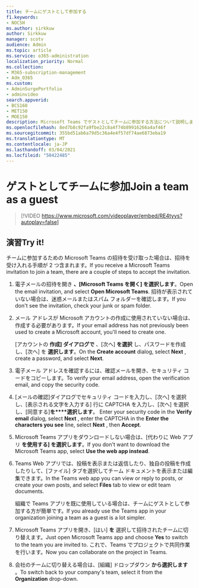```yaml
---
title: チームにゲストとして参加する
f1.keywords:
- NOCSH
ms.author: sirkkuw
author: Sirkkuw
manager: scotv
audience: Admin
ms.topic: article
ms.service: o365-administration
localization_priority: Normal
ms.collection:
- M365-subscription-management
- Adm_O365
ms.custom:
- AdminSurgePortfolio
- adminvideo
search.appverid:
- BCS160
- MET150
- MOE150
description: Microsoft Teams でゲストとしてチームに参加する方法について説明します。
ms.openlocfilehash: 8ed7b8c92fa9fbe22c8a4f74b89916266a4af46f
ms.sourcegitcommit: 355bd51ab6a79d5c36a4e4f57df74ae6873eba19
ms.translationtype: MT
ms.contentlocale: ja-JP
ms.lasthandoff: 03/04/2021
ms.locfileid: "50422485"
---
```

# <a name="join-a-team-as-a-guest"></a><span data-ttu-id="bc529-103">ゲストとしてチームに参加</span><span class="sxs-lookup"><span data-stu-id="bc529-103">Join a team as a guest</span></span>

> [!VIDEO https://www.microsoft.com/videoplayer/embed/RE4tyys?autoplay=false]

## <a name="try-it"></a><span data-ttu-id="bc529-104">演習</span><span class="sxs-lookup"><span data-stu-id="bc529-104">Try it!</span></span>

<span data-ttu-id="bc529-105">チームに参加するための Microsoft Teams の招待を受け取った場合は、招待を受け入れる手順が 2 つ含まれます。</span><span class="sxs-lookup"><span data-stu-id="bc529-105">If you receive a Microsoft Teams invitation to join a team, there are a couple of steps to accept the invitation.</span></span>

1. <span data-ttu-id="bc529-106">電子メールの招待を開き  **、[Microsoft Teams を開く] を選択します**。</span><span class="sxs-lookup"><span data-stu-id="bc529-106">Open the email invitation, and select  **Open Microsoft Teams**.</span></span> <span data-ttu-id="bc529-107">招待が表示されていない場合は、迷惑メールまたはスパム フォルダーを確認します。</span><span class="sxs-lookup"><span data-stu-id="bc529-107">If you don't see the invitation, check your junk or spam folder.</span></span>
  1. <span data-ttu-id="bc529-108">メール アドレスが Microsoft アカウントの作成に使用されていない場合は、作成する必要があります。</span><span class="sxs-lookup"><span data-stu-id="bc529-108">If your email address has not previously been used to create a Microsoft account, you'll need to create one.</span></span>

     <span data-ttu-id="bc529-109">[アカウントの  **作成] ダイアログで**  、[次へ]  **を選択** し、パスワードを作成し、[次へ] を  **選択します**。</span><span class="sxs-lookup"><span data-stu-id="bc529-109">On the  **Create account**  dialog, select  **Next** , create a password, and select  **Next**.</span></span>
  1. <span data-ttu-id="bc529-110">電子メール アドレスを確認するには、確認メールを開き、セキュリティ コードをコピーします。</span><span class="sxs-lookup"><span data-stu-id="bc529-110">To verify your email address, open the verification email, and copy the security code.</span></span>
  1. <span data-ttu-id="bc529-111">[メールの確認]ダイアログでセキュリティ コードを入力し、[次へ] を選択し、[表示される文字を入力する] 行に CAPTCHA を入力し、[次へ] を選択し、[同意する]**を\*\*\*\*選択します**。 </span><span class="sxs-lookup"><span data-stu-id="bc529-111">Enter your security code in the  **Verify email**  dialog, select  **Next** , enter the CAPTCHA in the  **Enter the characters you see**  line, select  **Next** , then  **Accept**.</span></span>
1. <span data-ttu-id="bc529-112">Microsoft Teams アプリをダウンロードしない場合は、[代わりに Web アプリ  **を使用する] を選択します**。</span><span class="sxs-lookup"><span data-stu-id="bc529-112">If you don't want to download the Microsoft Teams app, select  **Use the web app instead**.</span></span>
1. <span data-ttu-id="bc529-113">Teams Web アプリでは、投稿を表示または返信したり、独自の投稿を作成したりして、[ファイル] タブを選択してチーム ドキュメントを表示または編集できます。</span><span class="sxs-lookup"><span data-stu-id="bc529-113">In the Teams web app you can view or reply to posts, or create your own posts, and select  **Files**  tab to view or edit team documents.</span></span>

    <span data-ttu-id="bc529-114">組織で Teams アプリを既に使用している場合は、チームにゲストとして参加する方が簡単です。</span><span class="sxs-lookup"><span data-stu-id="bc529-114">If you already use the Teams app in your organization joining a team as a guest is a lot simpler.</span></span>

1. <span data-ttu-id="bc529-115">Microsoft Teams アプリを開き、[はい]  **を**  選択して招待されたチームに切り替えます。</span><span class="sxs-lookup"><span data-stu-id="bc529-115">Just open Microsoft Teams app and choose  **Yes**  to switch to the team you are invited to.</span></span>  <span data-ttu-id="bc529-116">これで、Teams でプロジェクトで共同作業を行います。</span><span class="sxs-lookup"><span data-stu-id="bc529-116">Now you can collaborate on the project in Teams.</span></span>
2. <span data-ttu-id="bc529-117">会社のチームに切り替える場合は、[組織] ドロップダウン  **から選択します**  。</span><span class="sxs-lookup"><span data-stu-id="bc529-117">To switch back to your company's team, select it from the  **Organization**  drop-down.</span></span>